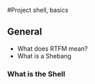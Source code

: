 #Project shell, basics

## General
<ul>
<li>What does RTFM mean?</li>
<li>What is a Shebang</li>
</ul>

### What is the Shell

